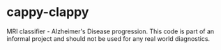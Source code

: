 # cappy-clappy
MRI classifier - Alzheimer's Disease progression. This code is part of an informal project and should not be used for any real world diagnostics.  
